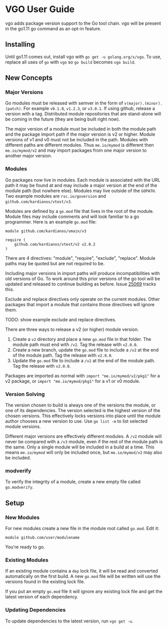 # VGO User Guide

vgo adds package version support to the Go tool chain. vgo will be present in the go1.11 go command as an opt-in feature.

## Installing

Until go1.11 comes out, install vgo with `go get -u golang.org/x/vgo`. To use, replace all uses of `go` with `vgo` so `go build` becomes `vgo build`.

## New Concepts

### Major Versions

Go modules must be released with semver in the form of `v(major).(minor).(patch)`. For example `v0.1.0`, `v1.2.3`, or `v3.0.1`. If using github, release a version with a tag. Distributed module repositories that are stand-alone will be coming in the future (they are being built right now).

The major version of a module must be included in both the module path and the package import path if the major version is v2 or higher. Module versions of v1 and v0 must not be included in the path. Modules with different paths are different modules. Thus `me.io/mymod` is different then `me.io/mymod/v2` and may import packages from one major version to another major version.

### Modules

Go packages now live in modules. Each module is associated with the URL path it may be found at and may include a major version at the end of the module path (but nowhere else). Modules may live outside of the `GOPATH`. Two example modules are `rsc.io/goversion` and `github.com/kardianos/vtest/v3`.

Modules are defined by a `go.mod` file that lives in the root of the module. Module files may include comments and will look familiar to a go programmer. Here is an example `go.mod` file:
```
module github.com/kardianos/vmain/v3

require (
    github.com/kardianos/vtest/v2 v2.0.2
)
```

There are 4 directives: "module", "require", "exclude", "replace". Module paths may be quoted but are not required to be.

Including major versions in import paths will produce incompatibilities with old versions of Go. To work around this prior versions of the go tool will be updated and released to continue building as before. Issue [25069](https://github.com/golang/go/issues/25069) tracks this.

Exclude and replace directives only operate on the current modules. Other packages that import a module that contains those directives will ignore them.

TODO: show example exclude and replace directives.

There are three ways to release a v2 (or higher) module version.
 1. Create a `v2` directory and place a new `go.mod` file in that folder. The module path must end with `/v2`. Tag the release with `v2.0.0`.
 2. Create a new branch, update the `go.mod` file to include a `/v2` at the end of the module path. Tag the release with `v2.0.0`.
 3. Update the `go.mod` file to include a `/v2` at the end of the module path. Tag the release with `v2.0.0`.

Packages are imported as normal with `import "me.io/mymod/v2/pkg1"` for a v2 package, or `import "me.io/mymod/pkg1"` for a v1 or v0 module.

### Version Solving

The version chosen to build is always one of the versions the module, or one of its dependencies. The version selected is the highest version of the chosen versions. This effectively locks versions into place until the module author chooses a new version to use. Use `go list -m` to list selected module versions.

Different major versions are effectively different modules. A `/v2` module will never be compared with a `/v3` module, even if the rest of the module path is the same. Only a single module will be included in a build at a time. This means `me.io/mymod` will only be included once, but `me.io/mymod/v2` may also be included.

### modverify

To verify the integrity of a module, create a new empty file called `go.modverify`.

## Setup

### New Modules

For new modules create a new file in the module root called `go.mod`. Edit it:
```
module github.com/user/modulename
```

You're ready to go.

### Existing Modules

If an existing module contains a `dep` lock file, it will be read and converted automatically on the first build. A new `go.mod` file will be written will use the versions found in the existing lock file.

If you put an empty `go.mod` file it will ignore any existing lock file and get the latest version of each dependency.

### Updating Dependencies

To update dependencies to the latest version, run `vgo get -u`.
